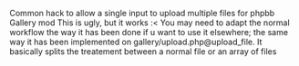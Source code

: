 Common hack to allow a single input to upload multiple files for phpbb Gallery mod
This is ugly, but it works :<
You may need to adapt the normal workflow the way it has been done if u want to use it elsewhere; the same way it has been implemented on gallery/upload.php@upload_file. 
It basically splits the treatement between a normal file or an array of files